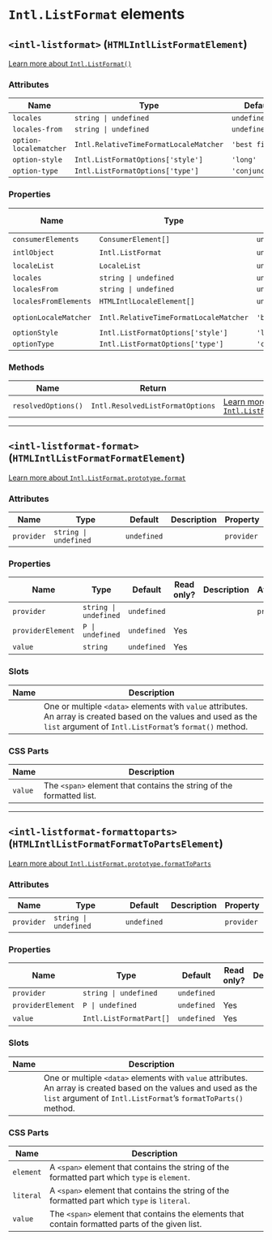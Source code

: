 # `Intl.ListFormat` elements

## `<intl-listformat>` (`HTMLIntlListFormatElement`)

[Learn more about `Intl.ListFormat()`](http://developer.mozilla.org/en-US/docs/Web/JavaScript/Reference/Global_Objects/Intl/ListFormat/ListFormat)

### Attributes

| Name                   | Type                                   | Default         | Description | Property              |
| ---------------------- | -------------------------------------- | --------------- | ----------- | --------------------- |
| `locales`              | `string \| undefined`                  | `undefined`     |             | `locales`             |
| `locales-from`         | `string \| undefined`                  | `undefined`     |             | `localesFrom`         |
| `option-localematcher` | `Intl.RelativeTimeFormatLocaleMatcher` | `'best fit'`    |             | `optionLocaleMatcher` |
| `option-style`         | `Intl.ListFormatOptions['style']`      | `'long'`        |             | `optionStyle`         |
| `option-type`          | `Intl.ListFormatOptions['type']`       | `'conjunction'` |             | `optionType`          |

### Properties

| Name                  | Type                                   | Default         | Read only? | Description | Attribute              |
| --------------------- | -------------------------------------- | --------------- | ---------- | ----------- | ---------------------- |
| `consumerElements`    | `ConsumerElement[]`                    | `undefined`     | Yes        |             |                        |
| `intlObject`          | `Intl.ListFormat`                      | `undefined`     | Yes        |             |                        |
| `localeList`          | `LocaleList`                           | `undefined`     | Yes        |             |                        |
| `locales`             | `string \| undefined`                  | `undefined`     |            |             | `locales`              |
| `localesFrom`         | `string \| undefined`                  | `undefined`     |            |             | `locales-from`         |
| `localesFromElements` | `HTMLIntlLocaleElement[]`              | `undefined`     | Yes        |             |                        |
| `optionLocaleMatcher` | `Intl.RelativeTimeFormatLocaleMatcher` | `'best fit'`    |            |             | `option-localematcher` |
| `optionStyle`         | `Intl.ListFormatOptions['style']`      | `'long'`        |            |             | `option-style`         |
| `optionType`          | `Intl.ListFormatOptions['type']`       | `'conjunction'` |            |             | `option-type`          |

### Methods

| Name                | Return                           | Description                                                                                                                                                                       |
| ------------------- | -------------------------------- | --------------------------------------------------------------------------------------------------------------------------------------------------------------------------------- |
| `resolvedOptions()` | `Intl.ResolvedListFormatOptions` | [Learn more about `Intl.ListFormat.prototype.resolvedOptions()`](http://developer.mozilla.org/en-US/docs/Web/JavaScript/Reference/Global_Objects/Intl/ListFormat/resolvedOptions) |

***

## `<intl-listformat-format>` (`HTMLIntlListFormatFormatElement`)

[Learn more about `Intl.ListFormat.prototype.format`](http://developer.mozilla.org/en-US/docs/Web/JavaScript/Reference/Global_Objects/Intl/ListFormat/format)

### Attributes

| Name       | Type                  | Default     | Description | Property   |
| ---------- | --------------------- | ----------- | ----------- | ---------- |
| `provider` | `string \| undefined` | `undefined` |             | `provider` |

### Properties

| Name              | Type                  | Default     | Read only? | Description | Attribute  |
| ----------------- | --------------------- | ----------- | ---------- | ----------- | ---------- |
| `provider`        | `string \| undefined` | `undefined` |            |             | `provider` |
| `providerElement` | `P \| undefined`      | `undefined` | Yes        |             |            |
| `value`           | `string`              | `undefined` | Yes        |             |            |

### Slots

| Name | Description                                                                                                                                                                  |
| ---- | ---------------------------------------------------------------------------------------------------------------------------------------------------------------------------- |
|      | One or multiple `<data>` elements with `value` attributes. An array is created based on the values and used as the `list` argument of `Intl.ListFormat`’s `format()` method. |

### CSS Parts

| Name    | Description                                                          |
| ------- | -------------------------------------------------------------------- |
| `value` | The `<span>` element that contains the string of the formatted list. |

***

## `<intl-listformat-formattoparts>` (`HTMLIntlListFormatFormatToPartsElement`)

[Learn more about `Intl.ListFormat.prototype.formatToParts`](http://developer.mozilla.org/en-US/docs/Web/JavaScript/Reference/Global_Objects/Intl/ListFormat/formatToParts)

### Attributes

| Name       | Type                  | Default     | Description | Property   |
| ---------- | --------------------- | ----------- | ----------- | ---------- |
| `provider` | `string \| undefined` | `undefined` |             | `provider` |

### Properties

| Name              | Type                    | Default     | Read only? | Description | Attribute  |
| ----------------- | ----------------------- | ----------- | ---------- | ----------- | ---------- |
| `provider`        | `string \| undefined`   | `undefined` |            |             | `provider` |
| `providerElement` | `P \| undefined`        | `undefined` | Yes        |             |            |
| `value`           | `Intl.ListFormatPart[]` | `undefined` | Yes        |             |            |

### Slots

| Name | Description                                                                                                                                                                         |
| ---- | ----------------------------------------------------------------------------------------------------------------------------------------------------------------------------------- |
|      | One or multiple `<data>` elements with `value` attributes. An array is created based on the values and used as the `list` argument of `Intl.ListFormat`’s `formatToParts()` method. |

### CSS Parts

| Name      | Description                                                                                     |
| --------- | ----------------------------------------------------------------------------------------------- |
| `element` | A `<span>` element that contains the string of the formatted part which `type` is `element`.    |
| `literal` | A `<span>` element that contains the string of the formatted part which `type` is `literal`.    |
| `value`   | The `<span>` element that contains the elements that contain formatted parts of the given list. |
